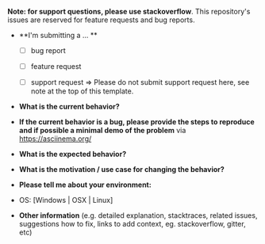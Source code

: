 **Note: for support questions, please use stackoverflow**. This repository's issues are reserved for feature requests and bug reports.

* **I'm submitting a ... **
  - [ ] bug report
  - [ ] feature request
  - [ ] support request => Please do not submit support request here, see note at the top of this template.


* **What is the current behavior?**


* **If the current behavior is a bug, please provide the steps to reproduce and if possible a minimal demo of the problem** via https://asciinema.org/


* **What is the expected behavior?**


* **What is the motivation / use case for changing the behavior?**


* **Please tell me about your environment:**

- OS: [Windows | OSX | Linux]


* **Other information** (e.g. detailed explanation, stacktraces, related issues, suggestions how to fix, links to add context, eg. stackoverflow, gitter, etc)
